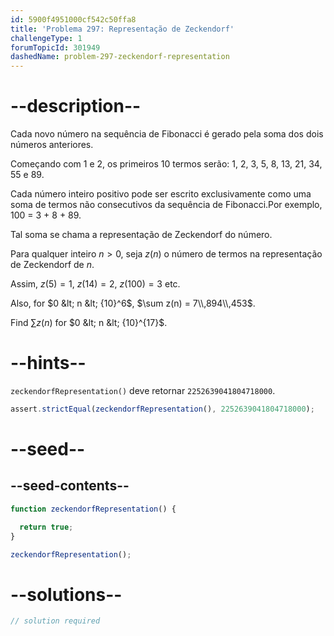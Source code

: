 ```yaml
---
id: 5900f4951000cf542c50ffa8
title: 'Problema 297: Representação de Zeckendorf'
challengeType: 1
forumTopicId: 301949
dashedName: problem-297-zeckendorf-representation
---
```


# --description--

Cada novo número na sequência de Fibonacci é gerado pela soma dos dois números anteriores.

Começando com 1 e 2, os primeiros 10 termos serão: 1, 2, 3, 5, 8, 13, 21, 34, 55 e 89.

Cada número inteiro positivo pode ser escrito exclusivamente como uma soma de termos não consecutivos da sequência de Fibonacci.Por exemplo, 100 = 3 + 8 + 89.

Tal soma se chama a representação de Zeckendorf do número.

Para qualquer inteiro $n>0$, seja $z(n)$ o número de termos na representação de Zeckendorf de $n$.

Assim, $z(5) = 1$, $z(14) = 2$, $z(100) = 3$ etc.

Also, for $0 &lt; n &lt; {10}^6$, $\sum z(n) = 7\\,894\\,453$.

Find $\sum z(n)$ for $0 &lt; n &lt; {10}^{17}$.

# --hints--

`zeckendorfRepresentation()` deve retornar `2252639041804718000`.

```js
assert.strictEqual(zeckendorfRepresentation(), 2252639041804718000);
```

# --seed--

## --seed-contents--

```js
function zeckendorfRepresentation() {

  return true;
}

zeckendorfRepresentation();
```

# --solutions--

```js
// solution required
```

